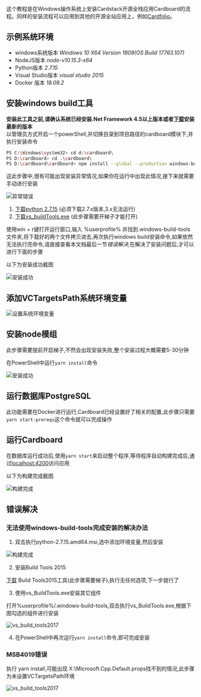 这个教程是在Windows操作系统上安装Cardstack开源全栈应用Cardboard的流程。同样的安装流程可以应用到其他的开源全站应用上，例如[Cardfolio](https://github.com/cardstack/portfolio)。

## 示例系统环境
 + windows系统版本 *Windows 10 X64 Version 1809(OS Build 17763.107)*
 + NodeJS版本 *node-v10.15.3-x64*
 + Python版本 *2.7.15*
 + Visual Studio版本 *visual studio 2015*
 + Docker 版本  *18.09.2*
 
## 安装windows build工具
 **安装此工具之前,请确认系统已经安装.Net Framework 4.5以上版本或者[下载](https://www.microsoft.com/en-us/download/details.aspx?id=55170)安装最新的版本**</br>
 以管理员方式开启一个powerShell,并切换目录到项目路径的cardboard模块下,并执行安装命令
 
```bash
PS C:\Windows\system32> cd d:\cardboard\
PS D:\cardboard> cd .\cardboard\
PS D:\cardboard\cardboard> npm install --global --production windows-build-tools
```

这此步骤中,很有可能出现安装异常情况,如果你在运行中出现此情况,接下来就需要手动进行安装

![异常错误](/images/chinese-learning/cardboard-windows-setup-cn/error_download.png)

1. [下载python 2.7.15](https://www.python.org/downloads/release/python-2715/) (必须下载2.7.x版本,3.x无法运行)
2. [下载vs_buildTools.exe](https://visualstudio.microsoft.com/thank-you-downloading-visual-studio/?sku=Professional&rel=15) (此步骤需要开梯子才能打开)

使用win + r键打开运行窗口,输入 %userprofile% 并找到.windows-build-tools文件夹,将下载好的两个文件拷贝进去,再次执行windows build安装命令,如果依然无法执行完命令,请直接查看本文档最后一节*错误解决*,在解决了安装问题后,才可以进行下面的步骤

以下为安装成功截图

![安装成功](/images/chinese-learning/cardboard-windows-setup-cn/install_build_tools.png)

## 添加VCTargetsPath系统环境变量

![设置系统环境变量](/images/chinese-learning/cardboard-windows-setup-cn/set_environment_variables.png)

## 安装node模组

此步骤需要提前开启梯子,不然会出现安装失败,整个安装过程大概需要5-30分钟

在PowerShell中运行`yarn install`命令

![安装成功](/images/chinese-learning/cardboard-windows-setup-cn/yarn_install.png)

## 运行数据库PostgreSQL
 此功能需要在Docker进行运行,Cardboard已经设置好了相关的配置,此步骤只需要`yarn start-prereqs`这个命令就可以完成操作

## 运行Cardboard
在数据库运行成功后,使用`yarn start`来启动整个程序,等待程序自动构建完成后,通过[localhost:4200](localhost:4200)访问应用

以下为构建完成截图

![构建完成](/images/chinese-learning/cardboard-windows-setup-cn/build_success.png)

## 错误解决
### 无法使用windows-build-tools完成安装的解决办法
1. 双击执行python-2.7.15.amd64.msi,选中添加环境变量,然后安装

![构建完成](/images/chinese-learning/cardboard-windows-setup-cn/python_install.png)
 
2. 安装Build Tools 2015

[下载](https://www.microsoft.com/en-us/download/confirmation.aspx?id=48159) Build Tools2015工具(此步骤需要梯子),执行无任何选项,下一步就行了

3. 使用vs_BuildTools.exe安装其它组件
 
打开%userprofile%/.windows-build-tools,双击执行vs_BuildTools.exe,根据下图勾选的组件进行安装

![vs_build_tools2017](/images/chinese-learning/cardboard-windows-setup-cn/build_tools2017_5.png)
 
4. 在PowerShell中再次运行`yarn install`命令,即可完成安装
### MSB4019错误
执行 yarn install,可能出现 X:\\Microsoft.Cpp.Default.props找不到的情况,此步骤为未设置VCTargetsPath环境

 ![vs_build_tools2017](/images/chinese-learning/cardboard-windows-setup-cn/default_props_not_found.png)
